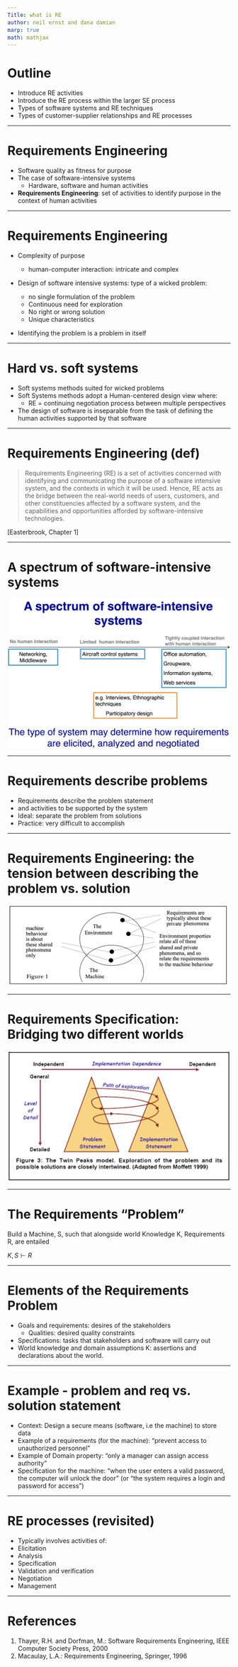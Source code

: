 ```yaml
---
Title: what is RE
author: neil ernst and dana damian
marp: true
math: mathjax
---
```


# Outline

- Introduce RE activities
- Introduce the RE process within the larger SE process
- Types of software systems and RE techniques 
- Types of customer-supplier relationships and RE processes


----
# Requirements Engineering 

- Software quality as fitness for purpose
- The case of software-intensive systems
  - Hardware, software and human activities
- **Requirements Engineering**: set of activities to identify purpose in the context of human activities

----
# Requirements Engineering

- Complexity of purpose
  - human-computer interaction: intricate and complex

- Design of software intensive systems: type of a wicked problem:
  - no single formulation of the problem
  - Continuous need for exploration
  - No right or wrong solution
  - Unique characteristics	

- Identifying the problem is a problem in itself

----
# Hard vs. soft systems

- Soft systems methods suited for wicked problems
- Soft Systems methods adopt a Human-centered design view where:
  - RE = continuing negotiation process  between multiple perspectives
- The design of software is inseparable from the  task of defining the human activities  supported by that software 
  
----
# Requirements Engineering (def)
> Requirements Engineering (RE) is a set of activities concerned with identifying and communicating the purpose of a software intensive system, and the contexts in which it will be used. Hence, RE acts as the bridge between the real-world needs of users, customers, and other constituencies affected by a software system, and the capabilities and opportunities afforded by software-intensive technologies.

[Easterbrook, Chapter 1]

----
# A spectrum of software-intensive systems
 ![width:700px](images/spectrum.png)

- - -
# Requirements describe problems

- Requirements describe the problem statement 
- and activities to be supported by the system
- Ideal: separate the problem from solutions
- Practice: very difficult to accomplish

----
# Requirements Engineering: the tension between describing the problem vs. solution 

![two worlds: problem and solution](images/jackson-env.png)



----
# Requirements Specification: Bridging two different worlds

![twin peaks](images/twin-peaks.png)


----
# The Requirements “Problem”

Build a Machine, S, such that alongside world Knowledge K, Requirements R, are entailed 

$K, S ⊢ R$

<!-- Revision: Find Plans P that non-monotonically entail the Goals, Qualities, and Preferences A that were elicited -->
<!-- $P,K ⊢ G, Q, A$ -->


----
# Elements of the Requirements Problem

- Goals and requirements: desires of the stakeholders
  - Qualities: desired quality constraints
- Specifications: tasks that stakeholders and software will carry out
- World knowledge and domain assumptions K: assertions and declarations about the world.


----
# Example - problem and req vs. solution statement

- Context: Design a secure means (software, i.e the machine) to store data
- Example of a requirements (for the machine): “prevent access to unauthorized personnel”
- Example of Domain property: “only a manager can assign access authority”
- Specification for the machine:  “when the user enters a valid password, the computer will unlock the door” (or “the system requires a login and password for access”)


----
# RE processes (revisited)

- Typically involves activities of:
- Elicitation
- Analysis
- Specification
- Validation and verification
- Negotiation
- Management


----
# References

1. Thayer, R.H. and Dorfman, M.: Software Requirements Engineering, IEEE Computer Society Press, 2000
2. Macaulay, L.A.: Requirements Engineering, Springer, 1996


